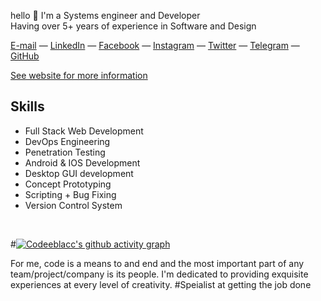 hello 👋 
I'm a Systems engineer and Developer  
Having over 5+ years of experience in Software and Design

[E-mail](mailto:codeeblacc@gmail.com) — [LinkedIn](https://www.linkedin.com/in/codeeblacc/) — [Facebook](https://www.facebook.com/codeeblacc/) — [Instagram](https://www.instagram.com/mcblacc/) — [Twitter](https://twitter.com/codeeblacc) — [Telegram](https://t.me/codeeblacc) — [GitHub](https://github.com/codeeblacc)

[See website for more information](https://codeeblacc.firebaseapp.com)

## Skills
<!-- <div align=right>
    <a href="https://github.com/anuraghazra/github-readme-stats">
      <img width=325 align="right" src="https://github-readme-stats.vercel.app/api/top-langs/?username=codeeblacc&langs_count=10&theme=radical&layout=compact&custom_title=Used Languages on Github" />
    </a>
</div> -->

* Full Stack Web Development
* DevOps Engineering
* Penetration Testing
* Android & IOS Development
* Desktop GUI development
* Concept Prototyping
* Scripting + Bug Fixing
* Version Control System
<br>

#[![Codeeblacc's github activity graph](https://activity-graph.herokuapp.com/graph?username=codeeblacc&theme=xcode)]()
<br>

For me, code is a means to and end and the most important part of any team/project/company is its people. I'm dedicated to providing exquisite experiences at every level of creativity. #Speialist at getting the job done
